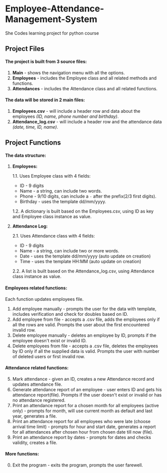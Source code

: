# Employee-Attendance-Management-System
She Codes learning project for python course

## **Project Files**

#### **The project is built from 3 source files:**
1. **Main** - shows the navigation menu with all the options.
2. **Employees** - includes the Employee class and all related methods and functions.
3. **Attendances** - includes the Attendance class and all related functions.

#### **The data will be stored in 2 main files:**
1. **Employees.csv** - will include a header row and data about the employees
   _(ID, name, phone number and birthday)_.
2. **Attendance_log.csv** - will include a header row and the attendance data
   _(date, time, ID, name)_.

## **Project Functions**

#### The data structure:
1. **Employees:**  

    1.1. Uses Employee class with 4 fields: 
    - ID - 9 digits  
    - Name - a string, can include two words.  
    - Phone - 9/10 digits, can include a `-` after the prefix(2/3 first digits).  
    - Birthday - uses the template dd/mm/yyyy.   
    
    1.2. A dictionary is built based on the Employees.csv, using ID as key and Employee class instance as value.
2. **Attendance Log:** 
 
    2.1. Uses Attendance class with 4 fields: 
    - ID - 9 digits  
    - Name - a string, can include two or more words.
    - Date - uses the template dd/mm/yyyy (auto update on creation)
    - Time - uses the template HH:MM (auto update on creation)
    
    2.2. A list is built based on the Attendance_log.csv, using Attendance class instance as value.

#### Employees related functions: 
Each function updates employees file.  
1. Add employee manually - prompts the user for the data with template, includes verification and check for doubles based on ID.
2. Add employee from file - accepts a .csv file, adds the employees only if all the rows are valid. 
Prompts the user about the first encountered invalid row.
3. Delete employee manually - deletes an employee by ID, prompts if the employee doesn't exist or invalid ID.
4. Delete employees from file - accepts a .csv file, deletes the employees by ID only if all the supplied data is valid. 
Prompts the user with number of deleted users or first invalid row.

#### Attendance related functions:
5. Mark attendance - given an ID, creates a new Attendance record and updates attendance file.  
6. Generate attendance report of an employee - user enters ID and gets his attendance report(file). 
Prompts if the user doesn't exist or invalid or has no attendance registered.
7. Print an attendance report for a chosen month for all employees (active only) - prompts for month, 
will use current month as default and last year, generates a file.
8. Print an attendance report for all employees who were late (choose arrival time limit) - prompts for hour and start date, 
generates a report for all attendances after chosen hour from chosen date till now (file).
9. Print an attendance report by dates - prompts for dates and checks validity, creates a file.

#### More functions:
0. Exit the program - exits the program, prompts the user farewell.
